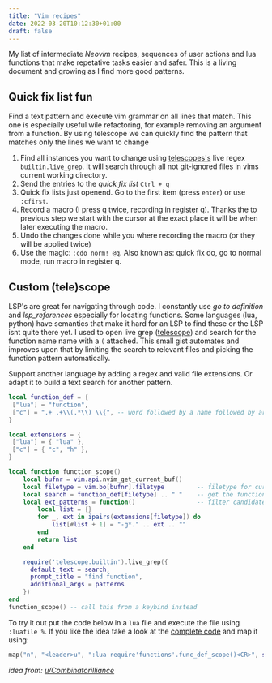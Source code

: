 ```yaml
---
title: "Vim recipes"
date: 2022-03-20T10:12:30+01:00
draft: false
---
```


My list of intermediate _Neovim_ recipes, sequences of user actions and lua functions that make repetative tasks easier and safer. This is a living document and growing as I find more good patterns.


## Quick fix list fun
Find a text pattern and execute vim grammar on all lines that match. This one is especially useful wile refactoring, for example removing an argument from a function. By using telescope we can quickly find the pattern that matches only the lines we want to change

1. Find all instances you want to change using [telescopes's](https://github.com/nvim-telescope/telescope.nvim) live regex `builtin.live_grep`. It will search through all not git-ignored files in vims current working directory.
2. Send the entries to the _quick fix list_ `Ctrl + q`
3. Quick fix lists just openend. Go to the first item (press `enter`) or use `:cfirst`. 
4. Record a macro (I press q twice, recording in register q). Thanks the to previous step we start with the cursor at the exact place it will be when later executing the macro.
5. Undo the changes done while you where recording the macro (or they will be applied twice)
5. Use the magic: `:cdo norm! @q`. Also known as: quick fix do, go to normal mode, run macro in register q.

## Custom (tele)scope
LSP's are great for navigating through code. I constantly use _go to definition_ and _lsp_references_ especially for locating functions. Some languages (lua, python) have semantics that make it hard for an LSP to find these or the LSP isnt quite there yet. I used to open live grep ([telescope](https://github.com/nvim-telescope/telescope.nvim)) and search for the function name name with a `(` attached. This small gist automates and improves upon that by limiting the search to relevant files and picking the function pattern automatically.

Support another language by adding a regex and valid file extensions. Or adapt it to build a text search for another pattern.

```lua
local function_def = {
 ["lua"] = "function",
 ["c"] = ".+ .+\\(.*\\) \\{", -- word followed by a name followed by arguments
}

local extensions = {
 ["lua"] = { "lua" },
 ["c"] = { "c", "h" },
}

local function function_scope()
    local bufnr = vim.api.nvim_get_current_buf()
    local filetype = vim.bo[bufnr].filetype         -- filetype for current buffer
    local search = function_def[filetype] .. " "    -- get the function pattern for this filetype
    local ext_patterns = function()                 -- filter candidate files by extension
        local list = {}
        for _, ext in ipairs(extensions[filetype]) do  
            list[#list + 1] = "-g*." .. ext .. ""
        end
		return list
    end

    require('telescope.builtin').live_grep({
	  default_text = search,
	  prompt_title = "find function",
	  additional_args = patterns
    })
end
function_scope() -- call this from a keybind instead
```

To try it out put the code below in a `lua` file and execute the file using `:luafile %`. If you like the idea take a look at the [complete code](https://github.com/dvdsk/new-linux-setup/blob/master/vim/lua/functions.lua) and map it using: 
```lua
map("n", "<leader>u", ":lua require'functions'.func_def_scope()<CR>", silent)
```

_idea from: [u/Combinatorilliance](https://www.reddit.com/r/neovim/comments/st1kxs/some_telescope_tips/)_

